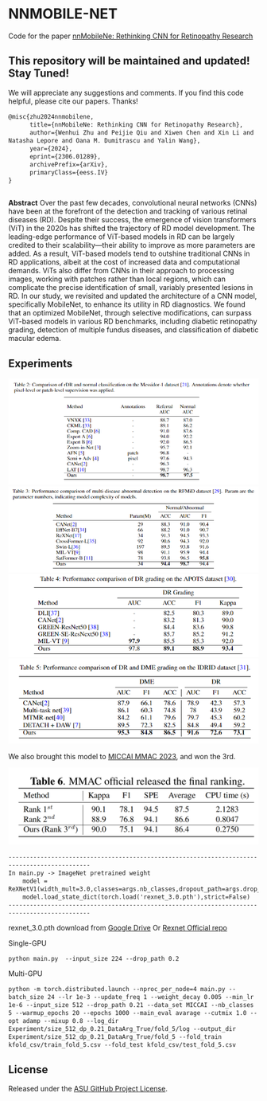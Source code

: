 # NNMOBILE-NET 

Code for the paper [nnMobileNe: Rethinking CNN for Retinopathy Research](https://arxiv.org/abs/2306.01289)

## This repository will be maintained and updated! Stay Tuned!
We will appreciate any suggestions and comments. If you find this code helpful, please cite our papers. Thanks! 
```
@misc{zhu2024nnmobilene,
      title={nnMobileNe: Rethinking CNN for Retinopathy Research}, 
      author={Wenhui Zhu and Peijie Qiu and Xiwen Chen and Xin Li and Natasha Lepore and Oana M. Dumitrascu and Yalin Wang},
      year={2024},
      eprint={2306.01289},
      archivePrefix={arXiv},
      primaryClass={eess.IV}
}
```
##
**Abstract** 
Over the past few decades, convolutional neural networks (CNNs) have been at the forefront of the detection and tracking of various retinal diseases (RD). Despite their success, the emergence of vision transformers (ViT) in the 2020s has shifted the trajectory of RD model development. The leading-edge performance of ViT-based models in RD can be largely credited to their scalability—their ability to improve as more parameters are added. As a result, ViT-based models tend to outshine traditional CNNs in RD applications, albeit at the cost of increased data and computational demands. ViTs also differ from CNNs in their approach to processing images, working with patches rather than local regions, which can complicate the precise identification of small, variably presented lesions in RD. In our study, we revisited and updated the architecture of a CNN model, specifically MobileNet, to enhance its utility in RD diagnostics. We found that an optimized MobileNet, through selective modifications, can surpass ViT-based models in various RD benchmarks, including diabetic retinopathy grading, detection of multiple fundus diseases, and classification of diabetic macular edema. 


## Experiments
<img src="image/table1.png"/>

<img src="image/table2.png"/>

<img src="image/table3.png"/>

<img src="image/table4.png"/>

We also brought this model to [MICCAI MMAC 2023](https://codalab.lisn.upsaclay.fr/competitions/12477), and won the 3rd.

<img src="image/table5.png"/>

```
---------------------------------------------------------------------------------------------
In main.py -> ImageNet pretrained weight 
    model = ReXNetV1(width_mult=3.0,classes=args.nb_classes,dropout_path=args.drop_path)
    model.load_state_dict(torch.load('rexnet_3.0.pth'),strict=False)
---------------------------------------------------------------------------------------------
```
rexnet_3.0.pth download from [Google Drive](https://drive.google.com/file/d/1COB7eKY4VAS9QOnpBLTg4wxW27U3RFSy/view?usp=sharing) Or [Rexnet Official repo](https://github.com/clovaai/rexnet)  

Single-GPU 
```
python main.py  --input_size 224 --drop_path 0.2 

```

Multi-GPU
```
python -m torch.distributed.launch --nproc_per_node=4 main.py --batch_size 24 --lr 1e-3 --update_freq 1 --weight_decay 0.005 --min_lr 1e-6 --input_size 512 --drop_path 0.21 --data_set MICCAI --nb_classes 5 --warmup_epochs 20 --epochs 1000 --main_eval avarage --cutmix 1.0 --opt adamp --mixup 0.8 --log_dir Experiment/size_512_dp_0.21_DataArg_True/fold_5/log --output_dir Experiment/size_512_dp_0.21_DataArg_True/fold_5 --fold_train kfold_csv/train_fold_5.csv --fold_test kfold_csv/test_fold_5.csv
```


  ## License

  Released under the [ASU GitHub Project License](https://github.com/Retinotopy-mapping-Research/DRRM/blob/master/LICENSE.txt).
